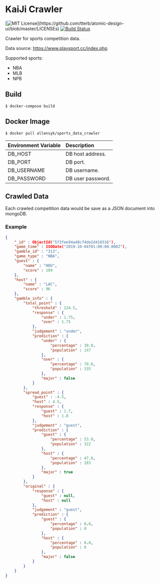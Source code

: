 # KaiJi Crawler

[![MIT License](https://img.shields.io/apm/l/atomic-design-ui.svg?)](https://github.com/tterb/atomic-design-ui/blob/master/LICENSEs)
[![Build Status](https://travis-ci.org/boennemann/badges.svg?branch=master)](https://travis-ci.org/boennemann/badges)    

Crawler for sports competition data.

Data source: https://www.playsport.cc/index.php

Supported sports:
 
* NBA
* MLB
* NPB

## Build

```
$ docker-compose build
```

## Docker Image

```
$ docker pull allensyk/sports_data_crawler
```

| Environment Variable | Description |
| :--- | :--- |
| DB_HOST | DB host address. |
| DB_PORT | DB port. |
| DB_USERNAME | DB username. |
| DB_PASSWORD | DB user password. |

## Crawled Data

Each crawled competition data would be save as a JSON document into mongoDB.

### Example

```json
{
    "_id" : ObjectId("5f3fee94a48cf4de2d416516"),
    "game_time" : ISODate("2019-10-04T01:00:00.000Z"),
    "gamble_id" : "313",
    "game_type" : "NBA",
    "guest" : {
        "name" : "HOU",
        "score" : 109
    },
    "host" : {
        "name" : "LAC",
        "score" : 96
    },
    "gamble_info" : {
        "total_point" : {
            "threshold" : 224.5,
            "response" : {
                "under" : 1.75,
                "over" : 1.75
            },
            "judgement" : "under",
            "prediction" : {
                "under" : {
                    "percentage" : 30.0,
                    "population" : 147
                },
                "over" : {
                    "percentage" : 70.0,
                    "population" : 335
                },
                "major" : false
            }
        },
        "spread_point" : {
            "guest" : -4.5,
            "host" : 4.5,
            "response" : {
                "guest" : 1.7,
                "host" : 1.8
            },
            "judgement" : "guest",
            "prediction" : {
                "guest" : {
                    "percentage" : 53.0,
                    "population" : 322
                },
                "host" : {
                    "percentage" : 47.0,
                    "population" : 283
                },
                "major" : true
            }
        },
        "original" : {
            "response" : {
                "guest" : null,
                "host" : null
            },
            "judgement" : "guest",
            "prediction" : {
                "guest" : {
                    "percentage" : 0.0,
                    "population" : 0
                },
                "host" : {
                    "percentage" : 0.0,
                    "population" : 0
                },
                "major" : false
            }
        }
    }
}
```
